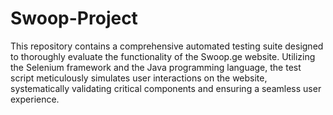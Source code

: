 # Swoop-Project

This repository contains a comprehensive automated testing suite designed to thoroughly evaluate the functionality of the Swoop.ge website. 
Utilizing the Selenium framework and the Java programming 
language, the test script meticulously simulates user 
interactions on the website, systematically validating
critical components and ensuring a seamless user experience.